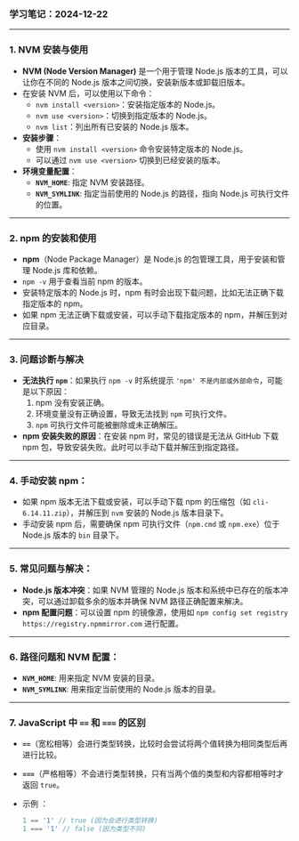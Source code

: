 ### 学习笔记：2024-12-22

------

### 1. **NVM 安装与使用**

- **NVM (Node Version Manager)** 是一个用于管理 Node.js 版本的工具，可以让你在不同的 Node.js 版本之间切换，安装新版本或卸载旧版本。
- 在安装 NVM 后，可以使用以下命令：
  - `nvm install <version>`：安装指定版本的 Node.js。
  - `nvm use <version>`：切换到指定版本的 Node.js。
  - `nvm list`：列出所有已安装的 Node.js 版本。
- **安装步骤**：
  - 使用 `nvm install <version>` 命令安装特定版本的 Node.js。
  - 可以通过 `nvm use <version>` 切换到已经安装的版本。
- **环境变量配置**：
  - **`NVM_HOME`**: 指定 NVM 安装路径。
  - **`NVM_SYMLINK`**: 指定当前使用的 Node.js 的路径，指向 Node.js 可执行文件的位置。

------

### 2. **npm 的安装和使用**

- **npm**（Node Package Manager）是 Node.js 的包管理工具，用于安装和管理 Node.js 库和依赖。
- `npm -v` 用于查看当前 npm 的版本。
- 安装特定版本的 Node.js 时，npm 有时会出现下载问题，比如无法正确下载指定版本的 npm。
- 如果 npm 无法正确下载或安装，可以手动下载指定版本的 npm，并解压到对应目录。

------

### 3. **问题诊断与解决**

- **无法执行 `npm`**：如果执行 `npm -v` 时系统提示 `'npm' 不是内部或外部命令`，可能是以下原因：
  1. npm 没有安装正确。
  2. 环境变量没有正确设置，导致无法找到 `npm` 可执行文件。
  3. `npm` 可执行文件可能被删除或未正确解压。
- **npm 安装失败的原因**：在安装 npm 时，常见的错误是无法从 GitHub 下载 npm 包，导致安装失败。此时可以手动下载并解压到指定路径。

------

### 4. **手动安装 npm**：

- 如果 npm 版本无法下载或安装，可以手动下载 npm 的压缩包（如 `cli-6.14.11.zip`），并解压到 `nvm` 安装的 Node.js 版本目录下。
- 手动安装 npm 后，需要确保 npm 可执行文件（`npm.cmd` 或 `npm.exe`）位于 Node.js 版本的 `bin` 目录下。

------

### 5. **常见问题与解决**：

- **Node.js 版本冲突**：如果 NVM 管理的 Node.js 版本和系统中已存在的版本冲突，可以通过卸载多余的版本并确保 NVM 路径正确配置来解决。
- **npm 配置问题**：可以设置 npm 的镜像源，使用如 `npm config set registry https://registry.npmmirror.com` 进行配置。

------

### 6. **路径问题和 NVM 配置**：

- **`NVM_HOME`**: 用来指定 NVM 安装的目录。
- **`NVM_SYMLINK`**: 用来指定当前使用的 Node.js 版本的目录。

------

### 7. **JavaScript 中 `==` 和 `===` 的区别**

- **`==`**（宽松相等）会进行类型转换，比较时会尝试将两个值转换为相同类型后再进行比较。

- **`===`**（严格相等）不会进行类型转换，只有当两个值的类型和内容都相等时才返回 `true`。

- 示例 ：

  ```javascript
  1 == '1' // true (因为会进行类型转换)
  1 === '1' // false (因为类型不同)
  ```